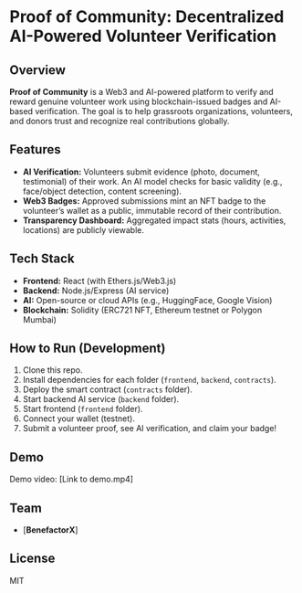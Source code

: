 # Proof of Community: Decentralized AI-Powered Volunteer Verification

## Overview

**Proof of Community** is a Web3 and AI-powered platform to verify and reward genuine volunteer work using blockchain-issued badges and AI-based verification. The goal is to help grassroots organizations, volunteers, and donors trust and recognize real contributions globally.

## Features

- **AI Verification:** Volunteers submit evidence (photo, document, testimonial) of their work. An AI model checks for basic validity (e.g., face/object detection, content screening).
- **Web3 Badges:** Approved submissions mint an NFT badge to the volunteer’s wallet as a public, immutable record of their contribution.
- **Transparency Dashboard:** Aggregated impact stats (hours, activities, locations) are publicly viewable.

## Tech Stack

- **Frontend:** React (with Ethers.js/Web3.js)
- **Backend:** Node.js/Express (AI service)
- **AI:** Open-source or cloud APIs (e.g., HuggingFace, Google Vision)
- **Blockchain:** Solidity (ERC721 NFT, Ethereum testnet or Polygon Mumbai)

## How to Run (Development)

1. Clone this repo.
2. Install dependencies for each folder (`frontend`, `backend`, `contracts`).
3. Deploy the smart contract (`contracts` folder).
4. Start backend AI service (`backend` folder).
5. Start frontend (`frontend` folder).
6. Connect your wallet (testnet).
7. Submit a volunteer proof, see AI verification, and claim your badge!

## Demo

Demo video: [Link to demo.mp4]

## Team

- [**BenefactorX**]

## License

MIT

